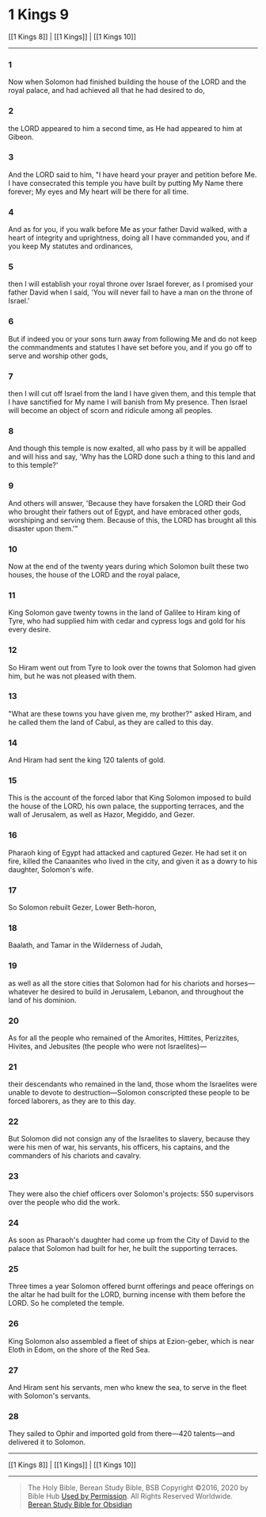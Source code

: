 # 1 Kings 9

[[1 Kings 8]] | [[1 Kings]] | [[1 Kings 10]]

---

### 1
Now when Solomon had finished building the house of the LORD and the royal palace, and had achieved all that he had desired to do,

### 2
the LORD appeared to him a second time, as He had appeared to him at Gibeon.

### 3
And the LORD said to him, "I have heard your prayer and petition before Me. I have consecrated this temple you have built by putting My Name there forever; My eyes and My heart will be there for all time.

### 4
And as for you, if you walk before Me as your father David walked, with a heart of integrity and uprightness, doing all I have commanded you, and if you keep My statutes and ordinances,

### 5
then I will establish your royal throne over Israel forever, as I promised your father David when I said, 'You will never fail to have a man on the throne of Israel.'

### 6
But if indeed you or your sons turn away from following Me and do not keep the commandments and statutes I have set before you, and if you go off to serve and worship other gods,

### 7
then I will cut off Israel from the land I have given them, and this temple that I have sanctified for My name I will banish from My presence. Then Israel will become an object of scorn and ridicule among all peoples.

### 8
And though this temple is now exalted, all who pass by it will be appalled and will hiss and say, 'Why has the LORD done such a thing to this land and to this temple?'

### 9
And others will answer, 'Because they have forsaken the LORD their God who brought their fathers out of Egypt, and have embraced other gods, worshiping and serving them. Because of this, the LORD has brought all this disaster upon them.'"

### 10
Now at the end of the twenty years during which Solomon built these two houses, the house of the LORD and the royal palace,

### 11
King Solomon gave twenty towns in the land of Galilee to Hiram king of Tyre, who had supplied him with cedar and cypress logs and gold for his every desire.

### 12
So Hiram went out from Tyre to look over the towns that Solomon had given him, but he was not pleased with them.

### 13
"What are these towns you have given me, my brother?" asked Hiram, and he called them the land of Cabul, as they are called to this day.

### 14
And Hiram had sent the king 120 talents of gold.

### 15
This is the account of the forced labor that King Solomon imposed to build the house of the LORD, his own palace, the supporting terraces, and the wall of Jerusalem, as well as Hazor, Megiddo, and Gezer.

### 16
Pharaoh king of Egypt had attacked and captured Gezer. He had set it on fire, killed the Canaanites who lived in the city, and given it as a dowry to his daughter, Solomon's wife.

### 17
So Solomon rebuilt Gezer, Lower Beth-horon,

### 18
Baalath, and Tamar in the Wilderness of Judah,

### 19
as well as all the store cities that Solomon had for his chariots and horses—whatever he desired to build in Jerusalem, Lebanon, and throughout the land of his dominion.

### 20
As for all the people who remained of the Amorites, Hittites, Perizzites, Hivites, and Jebusites (the people who were not Israelites)—

### 21
their descendants who remained in the land, those whom the Israelites were unable to devote to destruction—Solomon conscripted these people to be forced laborers, as they are to this day.

### 22
But Solomon did not consign any of the Israelites to slavery, because they were his men of war, his servants, his officers, his captains, and the commanders of his chariots and cavalry.

### 23
They were also the chief officers over Solomon's projects: 550 supervisors over the people who did the work.

### 24
As soon as Pharaoh's daughter had come up from the City of David to the palace that Solomon had built for her, he built the supporting terraces.

### 25
Three times a year Solomon offered burnt offerings and peace offerings on the altar he had built for the LORD, burning incense with them before the LORD. So he completed the temple.

### 26
King Solomon also assembled a fleet of ships at Ezion-geber, which is near Eloth in Edom, on the shore of the Red Sea.

### 27
And Hiram sent his servants, men who knew the sea, to serve in the fleet with Solomon's servants.

### 28
They sailed to Ophir and imported gold from there—420 talents—and delivered it to Solomon.

---

[[1 Kings 8]] | [[1 Kings]] | [[1 Kings 10]]

---

> The Holy Bible, Berean Study Bible, BSB
> Copyright &copy;2016, 2020 by Bible Hub
> [Used by Permission](https://berean.bible/terms.htm). All Rights Reserved Worldwide.
> [Berean Study Bible for Obsidian](https://github.com/gapmiss/berean-study-bible-for-obsidian)</small>

